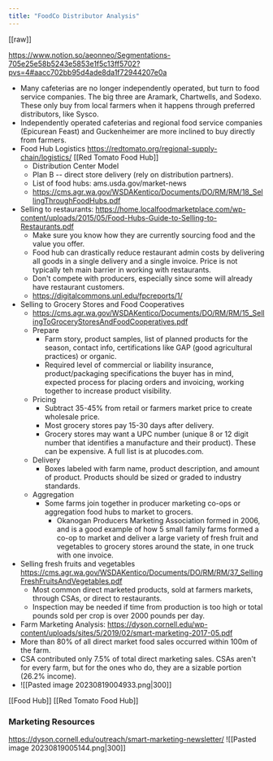```yaml
---
title: "FoodCo Distributor Analysis"
---
```

[[raw]]

https://www.notion.so/aeonneo/Segmentations-705e25e58b5243e5853e1f5c13ff5702?pvs=4#aacc702bb95d4ade8da1f72944207e0a

* Many cafeterias are no longer independently operated, but turn to food service companies. The big three are Aramark, Chartwells, and Sodexo. These only buy from local farmers when it happens through preferred distributors, like Sysco. 
* Independently operated cafeterias and regional food service companies (Epicurean Feast) and Guckenheimer are more inclined to buy directly from farmers.
* Food Hub Logistics https://redtomato.org/regional-supply-chain/logistics/ [[Red Tomato Food Hub]]
	* Distribution Center Model
	* Plan B -- direct store delivery (rely on distribution partners).
	* List of food hubs: ams.usda.gov/market-news
	* https://cms.agr.wa.gov/WSDAKentico/Documents/DO/RM/RM/18_SellingThroughFoodHubs.pdf
* Selling to restaurants: https://home.localfoodmarketplace.com/wp-content/uploads/2015/05/Food-Hubs-Guide-to-Selling-to-Restaurants.pdf
	* Make sure you know how they are currently sourcing food and the value you offer. 
	* Food hub can drastically reduce restaurant admin costs by delivering all goods in a single delivery and a single invoice. Price is not typically teh main barrier in working with restaurants.
	* Don't compete with producers, especially since some will already have restaurant customers.
	* https://digitalcommons.unl.edu/fpcreports/1/
* Selling to Grocery Stores and Food Cooperatives
	* https://cms.agr.wa.gov/WSDAKentico/Documents/DO/RM/RM/15_SellingToGroceryStoresAndFoodCooperatives.pdf
	* Prepare
		* Farm story, product samples, list of planned products for the season, contact info, certifications like GAP (good agricultural practices) or organic.
		* Required level of commercial or liability insurance, product/packaging specifications the buyer has in mind, expected process for placing orders and invoicing, working together to increase product visibility.
	* Pricing
		* Subtract 35-45% from retail or farmers market price to create wholesale price.
		* Most grocery stores pay 15-30 days after delivery.
		* Grocery stores may want a UPC number (unique 8 or 12 digit number that identifies a manufacture and their product). These can be expensive. A full list is at plucodes.com.
	* Delivery
		* Boxes labeled with farm name, product description, and amount of product. Products should be sized or graded to industry standards.
	* Aggregation
		* Some farms join together in producer marketing co-ops or aggregation food hubs to market to grocers.
			* Okanogan Producers Marketing Association formed in 2006, and is a good example of how 5 small family farms formed a co-op to market and deliver a large variety of fresh fruit and vegetables to grocery stores around the state, in one truck with one invoice.
* Selling fresh fruits and vegetables https://cms.agr.wa.gov/WSDAKentico/Documents/DO/RM/RM/37_SellingFreshFruitsAndVegetables.pdf
	* Most common direct marketed products, sold at farmers markets, through CSAs, or direct to restaurants. 
	* Inspection may be needed if time from production is too high or total pounds sold per crop is over 2000 pounds per day.
* Farm Marketing Analysis: https://dyson.cornell.edu/wp-content/uploads/sites/5/2019/02/smart-marketing-2017-05.pdf
* More than 80% of all direct market food sales occurred within 100m of the farm.
* CSA contributed only 7.5% of total direct marketing sales. CSAs aren't for every farm, but for the ones who do, they are a sizable portion (26.2% income).
* ![[Pasted image 20230819004933.png|300]]

[[Food Hub]]
[[Red Tomato Food Hub]]

### Marketing Resources
https://dyson.cornell.edu/outreach/smart-marketing-newsletter/
![[Pasted image 20230819005144.png|300]]